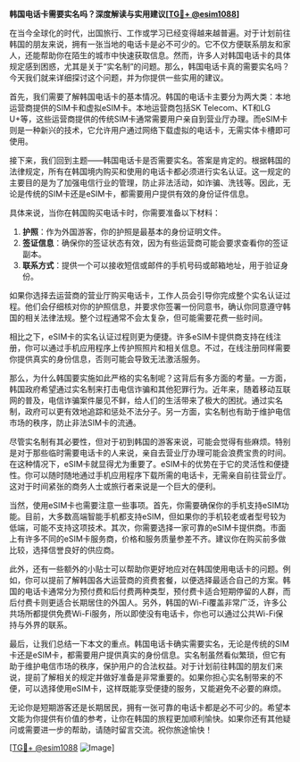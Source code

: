 **韩国电话卡需要实名吗？深度解读与实用建议[[TG💪+ @esim1088](https://t.me/s/esim1088)]**

在当今全球化的时代，出国旅行、工作或学习已经变得越来越普遍。对于计划前往韩国的朋友来说，拥有一张当地的电话卡是必不可少的。它不仅方便联系朋友和家人，还能帮助你在陌生的城市中快速获取信息。然而，许多人对韩国电话卡的具体规定感到困惑，尤其是关于“实名制”的问题。那么，韩国电话卡真的需要实名吗？今天我们就来详细探讨这个问题，并为你提供一些实用的建议。

首先，我们需要了解韩国电话卡的基本情况。韩国的电话卡主要分为两大类：本地运营商提供的SIM卡和虚拟eSIM卡。本地运营商包括SK Telecom、KT和LG U+等，这些运营商提供的传统SIM卡通常需要用户亲自到营业厅办理。而eSIM卡则是一种新兴的技术，它允许用户通过网络下载虚拟的电话卡，无需实体卡槽即可使用。

接下来，我们回到主题——韩国电话卡是否需要实名。答案是肯定的。根据韩国的法律规定，所有在韩国境内购买和使用的电话卡都必须进行实名认证。这一规定的主要目的是为了加强电信行业的管理，防止非法活动，如诈骗、洗钱等。因此，无论是传统的SIM卡还是eSIM卡，都需要用户提供有效的身份证件信息。

具体来说，当你在韩国购买电话卡时，你需要准备以下材料：

1. **护照**：作为外国游客，你的护照是最基本的身份证明文件。
2. **签证信息**：确保你的签证状态有效，因为有些运营商可能会要求查看你的签证副本。
3. **联系方式**：提供一个可以接收短信或邮件的手机号码或邮箱地址，用于验证身份。

如果你选择去运营商的营业厅购买电话卡，工作人员会引导你完成整个实名认证过程。他们会仔细核对你的护照信息，并要求你签署一份同意书，确认你同意遵守韩国的相关法律法规。整个过程通常不会太复杂，但可能需要花费一些时间。

相比之下，eSIM卡的实名认证过程则更为便捷。许多eSIM卡提供商支持在线注册，你可以通过手机应用程序上传护照照片和相关信息。不过，在线注册同样需要你提供真实的身份信息，否则可能会导致无法激活服务。

那么，为什么韩国要实施如此严格的实名制呢？这背后有多方面的考量。一方面，韩国政府希望通过实名制来打击电信诈骗和其他犯罪行为。近年来，随着移动互联网的普及，电信诈骗案件屡见不鲜，给人们的生活带来了极大的困扰。通过实名制，政府可以更有效地追踪和惩处不法分子。另一方面，实名制也有助于维护电信市场的秩序，防止非法SIM卡的流通。

尽管实名制有其必要性，但对于初到韩国的游客来说，可能会觉得有些麻烦。特别是对于那些临时需要电话卡的人来说，亲自去营业厅办理可能会浪费宝贵的时间。在这种情况下，eSIM卡就显得尤为重要了。eSIM卡的优势在于它的灵活性和便捷性。你可以随时随地通过手机应用程序下载所需的电话卡，无需亲自前往营业厅。这对于时间紧张的商务人士或旅行者来说是一个巨大的便利。

当然，使用eSIM卡也需要注意一些事项。首先，你需要确保你的手机支持eSIM功能。目前，大多数高端智能手机都支持eSIM，但如果你的手机较老或者型号较为低端，可能不支持这项技术。其次，你需要选择一家可靠的eSIM卡提供商。市面上有许多不同的eSIM卡服务商，价格和服务质量参差不齐。建议你在购买前多做比较，选择信誉良好的供应商。

此外，还有一些额外的小贴士可以帮助你更好地应对在韩国使用电话卡的问题。例如，你可以提前了解韩国各大运营商的资费套餐，以便选择最适合自己的方案。韩国的电话卡通常分为预付费和后付费两种类型，预付费卡适合短期停留的人群，而后付费卡则更适合长期居住的外国人。另外，韩国的Wi-Fi覆盖非常广泛，许多公共场所都提供免费Wi-Fi服务，所以即使没有电话卡，你也可以通过公共Wi-Fi保持与外界的联系。

最后，让我们总结一下本文的重点。韩国电话卡确实需要实名，无论是传统的SIM卡还是eSIM卡，都需要用户提供真实的身份信息。实名制虽然看似繁琐，但它有助于维护电信市场的秩序，保护用户的合法权益。对于计划前往韩国的朋友们来说，提前了解相关的规定并做好准备是非常重要的。如果你担心实名制带来的不便，可以选择使用eSIM卡，这样既能享受便捷的服务，又能避免不必要的麻烦。

无论你是短期游客还是长期居民，拥有一张可靠的电话卡都是必不可少的。希望本文能为你提供有价值的参考，让你在韩国的旅程更加顺利愉快。如果你还有其他疑问或需要进一步的帮助，请随时留言交流。祝你旅途愉快！

[[TG💪+ @esim1088](https://t.me/s/esim1088) ![Image](https://i.postimg.cc/4NQfJmqS/Snipaste-2025-05-13-00-14-12.png)]